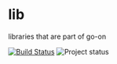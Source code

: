 lib
===

libraries that are part of go-on

[![Build Status](https://drone.io/github.com/go-on/lib/status.png)](https://drone.io/github.com/go-on/lib/latest) ![Project status](http://img.shields.io/status/alpha.png?color=red)